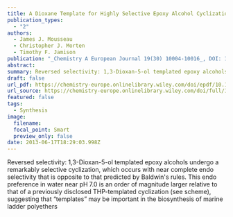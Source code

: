 ```yaml
---
title: A Dioxane Template for Highly Selective Epoxy Alcohol Cyclizations
publication_types:
  - "2"
authors:
  - James J. Mousseau
  - Christopher J. Morten
  - Timothy F. Jamison
publication: "_Chemistry A European Journal 19(30) 10004-10016_, DOI: 10.1002/chem.201300845"
abstract: 
summary: Reversed selectivity: 1,3-Dioxan-5-ol templated epoxy alcohols undergo a remarkably selective cyclization, which occurs with near complete endo selectivity that is opposite to that predicted by Baldwin's rules. This endo preference in water near pH 7.0 is an order of magnitude larger relative to that of a previously disclosed THP-templated cyclization (see scheme), suggesting that “templates” may be important in the biosynthesis of marine ladder polyethers
draft: false
url_pdf: https://chemistry-europe.onlinelibrary.wiley.com/doi/epdf/10.1002/chem.201300845
url_source: https://chemistry-europe.onlinelibrary.wiley.com/doi/full/10.1002/chem.201300845
featured: false
tags:
  - Synthesis
image:
  filename: 
  focal_point: Smart
  preview_only: false
date: 2013-06-17T18:29:03.998Z
---
```

  Reversed selectivity: 1,3-Dioxan-5-ol templated epoxy alcohols undergo a remarkably selective cyclization, which occurs with near complete endo selectivity that is opposite to that predicted by Baldwin's rules. This endo preference in water near pH 7.0 is an order of magnitude larger relative to that of a previously disclosed THP-templated cyclization (see scheme), suggesting that “templates” may be important in the biosynthesis of marine ladder polyethers
